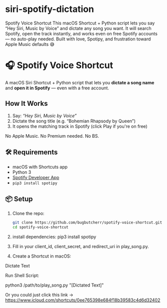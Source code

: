 # siri-spotify-dictation
Spotify Voice Shortcut This macOS Shortcut + Python script lets you say “Hey Siri, Music by Voice” and dictate any song you want. It will search Spotify, open the track instantly, and works even on free Spotify accounts — no auto-play needed.  Built with love, Spotipy, and frustration toward Apple Music defaults 😅
# 🎧 Spotify Voice Shortcut

A macOS Siri Shortcut + Python script that lets you **dictate a song name** and **open it in Spotify** — even with a free account.

##  How It Works

1. Say: _“Hey Siri, Music by Voice”_
2. Dictate the song title (e.g. “Bohemian Rhapsody by Queen”)
3. It opens the matching track in Spotify (click Play if you're on free)

No Apple Music. No Premium needed. No BS.

## 🛠 Requirements

- macOS with Shortcuts app
- Python 3
- [Spotify Developer App](https://developer.spotify.com/dashboard)
- `pip3 install spotipy`

## 📦 Setup

1. Clone the repo:
   ```bash
   git clone https://github.com/bugbutcherr/spotify-voice-shortcut.git
   cd spotify-voice-shortcut
   
2. install dependencies:
   pip3 install spotipy
   
3. Fill in your client_id, client_secret, and redirect_uri in play_song.py.

4. Create a Shortcut in macOS:

Dictate Text

Run Shell Script:

python3 /path/to/play_song.py "[Dictated Text]"

Or you could just click this link -> https://www.icloud.com/shortcuts/0ee765398e684f18b39583c4d6d32402

